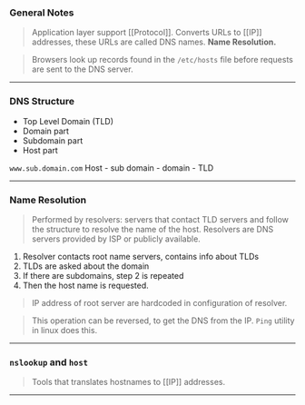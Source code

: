 
### General Notes

> Application layer support [[Protocol]].
> Converts URLs to [[IP]] addresses, these URLs are called DNS names. **Name Resolution.**

> Browsers look up records found in the `/etc/hosts` file before requests are sent to the DNS server.

---
### DNS Structure

* Top Level Domain (TLD)
* Domain part
* Subdomain part
* Host part

`www.sub.domain.com`
Host - sub domain - domain - TLD

---

### Name Resolution

> Performed by resolvers: servers that contact TLD servers and follow the structure to resolve the name of the host.
> Resolvers are DNS servers provided by ISP or publicly available.

1. Resolver contacts root name servers, contains info about TLDs
2. TLDs are asked about the domain
3. If there are subdomains, step 2 is repeated
4. Then the host name is requested.

> IP address of root server are hardcoded in configuration of resolver.

> This operation can be reversed, to get the DNS from the IP. 
> `Ping` utility in linux does this.

---
### `nslookup` and `host`

> Tools that translates hostnames to [[IP]] addresses.

---
